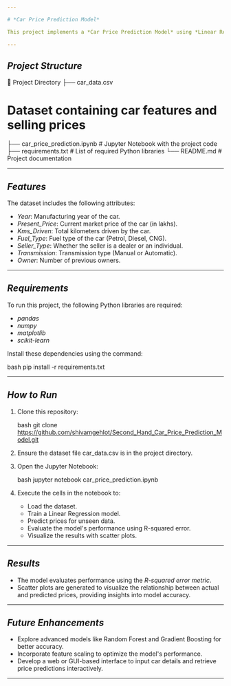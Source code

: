 ```yaml
---

# *Car Price Prediction Model*

This project implements a *Car Price Prediction Model* using *Linear Regression* in a Jupyter Notebook (.ipynb) environment. The model predicts the selling price of used cars based on various features such as the car's year, mileage, fuel type, seller type, transmission type, and the number of previous owners.

---
```


## *Project Structure*


📁 Project Directory
├── car_data.csv             
# Dataset containing car features and selling prices
├── car_price_prediction.ipynb # Jupyter Notebook with the project code
├── requirements.txt          # List of required Python libraries
└── README.md                 # Project documentation


---

## *Features*

The dataset includes the following attributes:

- *Year*: Manufacturing year of the car.
- *Present_Price*: Current market price of the car (in lakhs).
- *Kms_Driven*: Total kilometers driven by the car.
- *Fuel_Type*: Fuel type of the car (Petrol, Diesel, CNG).
- *Seller_Type*: Whether the seller is a dealer or an individual.
- *Transmission*: Transmission type (Manual or Automatic).
- *Owner*: Number of previous owners.

---

## *Requirements*

To run this project, the following Python libraries are required:

- *pandas*
- *numpy*
- *matplotlib*
- *scikit-learn*

Install these dependencies using the command:

bash
pip install -r requirements.txt


---

## *How to Run*

1. Clone this repository:

    bash
    git clone https://github.com/shivamgehlot/Second_Hand_Car_Price_Prediction_Model.git
    

2. Ensure the dataset file car_data.csv is in the project directory.

3. Open the Jupyter Notebook:

    bash
    jupyter notebook car_price_prediction.ipynb
    

4. Execute the cells in the notebook to:
    - Load the dataset.
    - Train a Linear Regression model.
    - Predict prices for unseen data.
    - Evaluate the model's performance using R-squared error.
    - Visualize the results with scatter plots.

---

## *Results*

- The model evaluates performance using the *R-squared error metric*.
- Scatter plots are generated to visualize the relationship between actual and predicted prices, providing insights into model accuracy.

---

## *Future Enhancements*

- Explore advanced models like Random Forest and Gradient Boosting for better accuracy.
- Incorporate feature scaling to optimize the model's performance.
- Develop a web or GUI-based interface to input car details and retrieve price predictions interactively.

---

